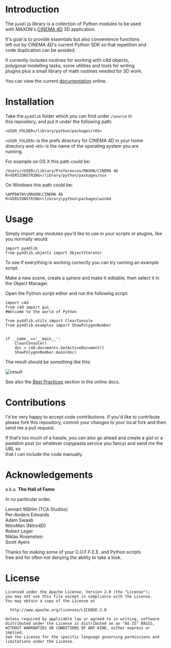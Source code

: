 Introduction
============

The `py4dlib` library is a collection of Python modules to be used   
with MAXON's [CINEMA 4D](http://www.maxon.net "CINEMA 4D") 3D application.

It's goal is to provide essentials but also convenience functions   
left out by CINEMA 4D's current Python SDK so that repetition and   
code duplication can be avoided.

It currently includes routines for working with c4d objects,   
polygonal modelling tasks, some utilities and tools for writing   
plugins plus a small library of math routines needed for 3D work.

You can view the current [documentation](http://andreberg.github.io/py4dlib "py4dlib docs") online.

Installation
============

Take the `py4dlib` folder which you can find under `/source` in   
this repository, and put it under the following path:

    <USER_FOLDER>/library/python/packages/<OS>
    
`<USER_FOLDER>` is the prefs directory for CINEMA 4D in your home   
directory and `<OS>` is the name of the operating system you are   
running. 

For example on OS X this path could be:

    /Users/<USER>/Library/Preferences/MAXON/CINEMA 4D R<VERSIONSTRING>/library/python/packages/osx

On Windows this path could be:

    %APPDATA%\MAXON\CINEMA 4D R<VERSIONSTRING>\library\python\packages\win64


Usage
=====

Simply import any modules you'd like to use in your scripts or plugins, 
like you normally would:

    import py4dlib
    from py4dlib.objects import ObjectIterator
    
To see if everything is working correctly you can try running an example  
script.  

Make a new scene, create a sphere and make it editable, then select it in   
the Object Manager.  

Open the Python script editor and run the following script:

    import c4d
    from c4d import gui
    #Welcome to the world of Python
    
    from py4dlib.utils import ClearConsole
    from py4dlib.examples import ShowPolygonNumber
    
    
    if __name__=='__main__':
        ClearConsole()
        doc = c4d.documents.GetActiveDocument()
        ShowPolygonNumber.main(doc)


The result should be something like this:

![result](http://andreberg.github.io/py4dlib/_images/ShowPolygonNumber.png "Show Polygon Number")


See also the [Best Practices](http://andreberg.github.io/py4dlib/usage.html#best-practices "Best Practices") section in the online docs.


Contributions
=============

I'd be very happy to accept code contributions. If you'd like to contribute  
please fork this repository, commit your changes to your local fork and then  
send me a pull request.

If that’s too much of a hassle, you can also go ahead and create a gist or a   
pastebin post (or whatever copypasta service you fancy) and send me the URL so   
that I can include the code manually.


Acknowledgements
================

a.k.a. **The Hall of Fame**

In no particular order.

Lennart Wåhlin (TCA Studios)  
Per-Anders Edwards  
Adam Swaab  
NitroMan (Nitro4D)  
Robert Leger  
Niklas Rosenstein  
Scott Ayers  

Thanks for making some of your C.O.F.F.E.E. and Python scripts   
free and for often not denying the ability to take a look.


License
=======

    Licensed under the Apache License, Version 2.0 (the "License");
    you may not use this file except in compliance with the License.
    You may obtain a copy of the License at

      http://www.apache.org/licenses/LICENSE-2.0

    Unless required by applicable law or agreed to in writing, software
    distributed under the License is distributed on an "AS IS" BASIS,
    WITHOUT WARRANTIES OR CONDITIONS OF ANY KIND, either express or implied.
    See the License for the specific language governing permissions and
    limitations under the License.
